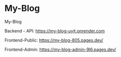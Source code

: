 # My-Blog

My-Blog

Backend - API:
https://my-blog-uyjt.onrender.com

Frontend-Public:
https://my-blog-805.pages.dev/

Frontend-Admin:
https://my-blog-admin-9l6.pages.dev/
